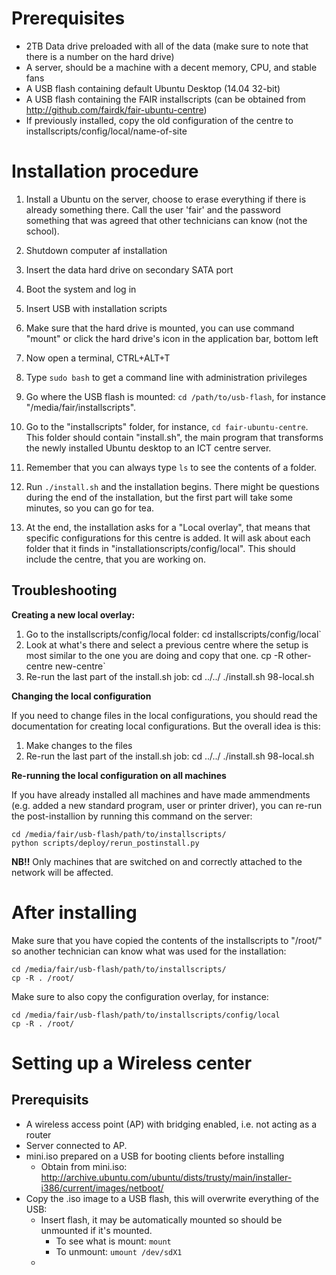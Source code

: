 Prerequisites
=============

 * 2TB Data drive preloaded with all of the data (make sure to note that there is a number on the hard drive)
 * A server, should be a machine with a decent memory, CPU, and stable fans
 * A USB flash containing default Ubuntu Desktop (14.04 32-bit)
 * A USB flash containing the FAIR installscripts (can be obtained from http://github.com/fairdk/fair-ubuntu-centre)
 * If previously installed, copy the old configuration of the centre to installscripts/config/local/name-of-site


Installation procedure
======================

1. Install a Ubuntu on the server, choose to erase everything if there is already something there. Call the user 'fair' and the password something that was agreed that other technicians can know (not the school).

1. Shutdown computer af installation

1. Insert the data hard drive on secondary SATA port

1. Boot the system and log in

1. Insert USB with installation scripts

1. Make sure that the hard drive is mounted, you can use command "mount" or click the hard drive's icon in the application bar, bottom left

1. Now open a terminal, CTRL+ALT+T

1. Type `sudo bash` to get a command line with administration privileges

1. Go where the USB flash is mounted: `cd /path/to/usb-flash`, for instance "/media/fair/installscripts".

1. Go to the "installscripts" folder, for instance, `cd fair-ubuntu-centre`. This folder should contain "install.sh", the main program that transforms the newly installed Ubuntu desktop to an ICT centre server.

1. Remember that you can always type `ls` to see the contents of a folder.

1. Run `./install.sh` and the installation begins. There might be questions during the end of the installation, but the first part will take some minutes, so you can go for tea.

1. At the end, the installation asks for a "Local overlay", that means that specific configurations for this centre is added. It will ask about each folder that it finds in "installationscripts/config/local". This should include the centre, that you are working on.


Troubleshooting
---------------

**Creating a new local overlay:**

1. Go to the installscripts/config/local folder:
       cd installscripts/config/local`
1. Look at what's there and select a previous centre where the setup is most similar to the one you are doing and copy that one.
       cp -R other-centre new-centre`
1. Re-run the last part of the install.sh job:
       cd ../../
       ./install.sh 98-local.sh

**Changing the local configuration**

If you need to change files in the local configurations, you should read the documentation for creating local configurations. But the overall idea is this:

1. Make changes to the files
1. Re-run the last part of the install.sh job:
       cd ../../
       ./install.sh 98-local.sh

**Re-running the local configuration on all machines**

If you have already installed all machines and have made ammendments (e.g. added a new standard program, user or printer driver), you can re-run the post-installion by running this command on the server:

    cd /media/fair/usb-flash/path/to/installscripts/
    python scripts/deploy/rerun_postinstall.py


**NB!!** Only machines that are switched on and correctly attached to the network will be affected.


After installing
================

Make sure that you have copied the contents of the installscripts to "/root/" so another technician can know what was used for the installation:

    cd /media/fair/usb-flash/path/to/installscripts/
    cp -R . /root/

Make sure to also copy the configuration overlay, for instance:

    cd /media/fair/usb-flash/path/to/installscripts/config/local
    cp -R . /root/


Setting up a Wireless center
============================

Prerequisits
------------

 - A wireless access point (AP) with bridging enabled, i.e. not acting as a router
 - Server connected to AP.
 - mini.iso prepared on a USB for booting clients before installing
   - Obtain from mini.iso:
     http://archive.ubuntu.com/ubuntu/dists/trusty/main/installer-i386/current/images/netboot/
 - Copy the .iso image to a USB flash, this will overwrite everything of the USB:
   - Insert flash, it may be automatically mounted so should be unmounted if it's mounted.
     - To see what is mount: `mount`
     - To unmount: `umount /dev/sdX1`
   - 
   
   
   

